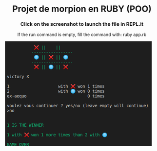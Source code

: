 <h1 align=center>Projet de morpion en RUBY (POO)</h1>
<h3 align=center>Click on the screenshot to launch the file in REPL.it</h3>

<p align=center>If the run command is empty, fill the command with: ruby app.rb</p>

<a href=https://repl.it/github/matthieuBA/S4J4_morpion><img id="im" src=https://github.com/matthieuBA/S4J4_morpion/blob/master/screenshot.png></a>



